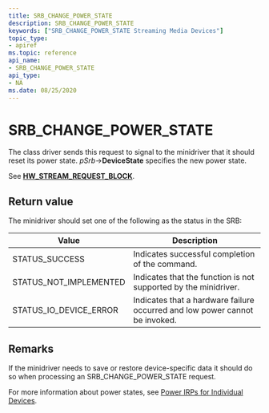 ```yaml
---
title: SRB_CHANGE_POWER_STATE
description: SRB_CHANGE_POWER_STATE
keywords: ["SRB_CHANGE_POWER_STATE Streaming Media Devices"]
topic_type:
- apiref
ms.topic: reference
api_name:
- SRB_CHANGE_POWER_STATE
api_type:
- NA
ms.date: 08/25/2020
---
```


# SRB_CHANGE_POWER_STATE

The class driver sends this request to signal to the minidriver that it should reset its power state. *pSrb*->**DeviceState** specifies the new power state.

See [**HW_STREAM_REQUEST_BLOCK**](/windows-hardware/drivers/ddi/strmini/ns-strmini-_hw_stream_request_block).

## Return value

The minidriver should set one of the following as the status in the SRB:

| Value | Description |
|--|--|
| STATUS_SUCCESS | Indicates successful completion of the command. |
| STATUS_NOT_IMPLEMENTED | Indicates that the function is not supported by the minidriver. |
| STATUS_IO_DEVICE_ERROR | Indicates that a hardware failure occurred and low power cannot be invoked. |

## Remarks

If the minidriver needs to save or restore device-specific data it should do so when processing an SRB_CHANGE_POWER_STATE request.

For more information about power states, see [Power IRPs for Individual Devices](../kernel/power-irps-for-individual-devices.md).
